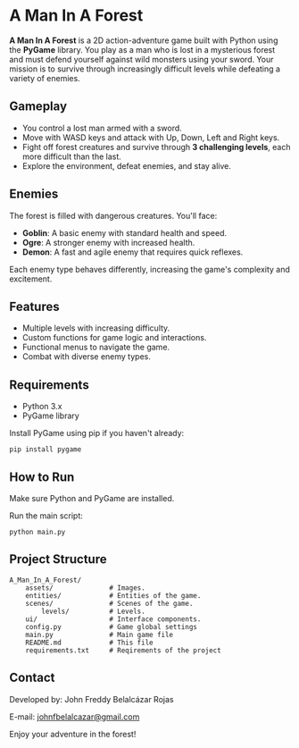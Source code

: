 # A Man In A Forest

**A Man In A Forest** is a 2D action-adventure game built with Python using the **PyGame** library. You play as a man who is lost in a mysterious forest and must defend yourself against wild monsters using your sword. Your mission is to survive through increasingly difficult levels while defeating a variety of enemies.

## Gameplay

- You control a lost man armed with a sword.
- Move with WASD keys and attack with Up, Down, Left and Right keys.
- Fight off forest creatures and survive through **3 challenging levels**, each more difficult than the last.
- Explore the environment, defeat enemies, and stay alive.

## Enemies

The forest is filled with dangerous creatures. You'll face:

- **Goblin**: A basic enemy with standard health and speed.
- **Ogre**: A stronger enemy with increased health.
- **Demon**: A fast and agile enemy that requires quick reflexes.

Each enemy type behaves differently, increasing the game's complexity and excitement.

## Features

- Multiple levels with increasing difficulty.
- Custom functions for game logic and interactions.
- Functional menus to navigate the game.
- Combat with diverse enemy types.

## Requirements

- Python 3.x
- PyGame library

Install PyGame using pip if you haven't already:

```
pip install pygame
```

## How to Run

Make sure Python and PyGame are installed.

Run the main script:

```
python main.py
```

## Project Structure

```
A_Man_In_A_Forest/
	assets/              # Images.
	entities/            # Entities of the game.
	scenes/              # Scenes of the game.
		levels/          # Levels.
	ui/                  # Interface components.
	config.py            # Game global settings
	main.py              # Main game file
	README.md            # This file
	requirements.txt     # Reqirements of the project
```

## Contact

Developed by: John Freddy Belalcázar Rojas

E-mail: johnfbelalcazar@gmail.com

Enjoy your adventure in the forest!